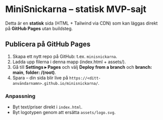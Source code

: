 # MiniSnickarna – statisk MVP-sajt

Detta är en **statisk** sida (HTML + Tailwind via CDN) som kan läggas direkt på **GitHub Pages** utan buildsteg.

## Publicera på GitHub Pages

1. Skapa ett nytt repo på GitHub: t.ex. `minisnickarna`.
2. Ladda upp filerna i denna mapp (index.html + assets/).
3. Gå till **Settings ▸ Pages** och välj **Deploy from a branch** och **branch: main**, **folder: /(root)**.
4. Spara – din sida blir live på `https://<ditt-användarnamn>.github.io/minisnickarna/`.

### Anpassning
- Byt text/priser direkt i `index.html`.
- Byt logotypen genom att ersätta `assets/logo.svg`.
